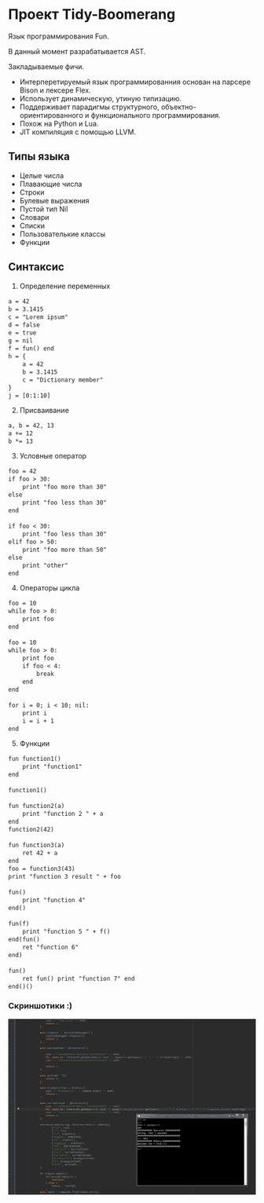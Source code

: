 # Проект Tidy-Boomerang

Язык программирования Fun. 

В данный момент разрабатывается AST.

Закладываемые фичи.

* Интерперетируемый язык программированния основан на парсере Bison и лексере Flex. 
* Использует динамическую, утиную типизацию. 
* Поддерживает парадигмы структурного, объектно-ориентированного и функционального программирования.
* Похож на Python и Lua.
* JIT компиляция с помощью LLVM.

## Типы языка 
* Целые числа 
* Плавающие числа
* Строки
* Булевые выражения
* Пустой тип Nil
* Словари
* Списки
* Пользователькие классы
* Функции

## Синтаксис
1. Определение переменных
```
a = 42
b = 3.1415
c = "Lorem ipsum"
d = false
e = true
g = nil
f = fun() end
h = {
    a = 42
    b = 3.1415
    c = "Dictionary member"
}
j = [0:1:10]

```
2. Присваивание
```
a, b = 42, 13
a += 12
b *= 13
```

3. Условные оператор
```
foo = 42
if foo > 30:
    print "foo more than 30"
else
    print "foo less than 30"
end

if foo < 30:
    print "foo less than 30"
elif foo > 50:
    print "foo more than 50"
else
    print "other"
end
```
4. Операторы цикла
```
foo = 10
while foo > 0:
    print foo
end

foo = 10
while foo > 0:
    print foo
    if foo < 4:
        break
    end
end

for i = 0; i < 10; nil:
    print i
    i = i + 1
end
```
5. Функции
```
fun function1()
    print "function1"
end

function1()

fun function2(a)
    print "function 2 " + a
end
function2(42)

fun function3(a)
    ret 42 + a
end
foo = function3(43)
print "function 3 result " + foo

fun() 
    print "function 4" 
end()

fun(f)
    print "function 5 " + f()
end(fun()
    ret "function 6"
end)

fun()
    ret fun() print "function 7" end
end()()
```

### Скриншотики :)

![Github Logo](/Fun/doc/1.png)
